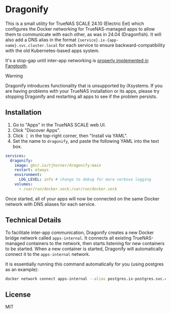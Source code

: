 # Dragonify

This is a small utility for TrueNAS SCALE 24.10 (Electric Eel) which configures the Docker networking for TrueNAS-managed apps to allow them to communicate with each other, as was in 24.04 (Dragonfish). It will also add a DNS alias in the format `{service}.ix-{app-name}.svc.cluster.local` for each service to ensure backward-compatibility with the old Kubernetes-based apps system.

It's a stop-gap until inter-app networking is [properly implemented in Fangtooth](https://forums.truenas.com/t/inter-app-communication-in-24-10-electric-eel/22054).

> [!WARNING]  
> Dragonify introduces functionality that is unsupported by iXsystems. If you are having problems with your TrueNAS installation or its apps, please try stopping Dragonify and restarting all apps to see if the problem persists.

## Installation

1. Go to "Apps" in the TrueNAS SCALE web UI.
2. Click "Discover Apps".
3. Click **⋮** in the top-right corner, then "Install via YAML".
4. Set the name to `dragonify`, and paste the following YAML into the text box.

```yaml
services:
  dragonify:
    image: ghcr.io/tjhorner/dragonify:main
    restart: always
    environment:
      LOG_LEVEL: info # change to debug for more verbose logging
    volumes:
      - /var/run/docker.sock:/var/run/docker.sock
```

Once started, all of your apps will now be connected on the same Docker network with DNS aliases for each service.

## Technical Details

To facilitate inter-app communication, Dragonify creates a new Docker bridge network called `apps-internal`. It connects all existing TrueNAS-managed containers to the network, then starts listening for new containers to be started. When a new container is started, Dragonify will automatically connect it to the `apps-internal` network.

It is essentially running this command automatically for you (using postgres as an example):

```sh
docker network connect apps-internal --alias postgres.ix-postgres.svc.cluster.local ix-postgres-postgres-1
```

## License

MIT